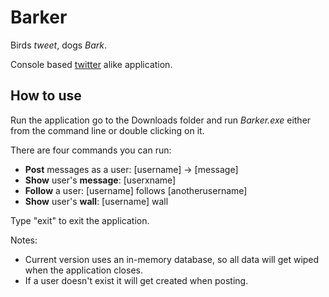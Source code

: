 Barker
=========

Birds *tweet*, dogs *Bark*.

Console based [twitter](http://twitter.com/) alike application.

How to use
------------
Run the application go to the Downloads folder and run *Barker.exe* either from the command line or double clicking on it.

There are four commands you can run:
* **Post** messages as a user: [username] -> [message]
* **Show** user's **message**: [userxname]
* **Follow** a user: [username] follows [anotherusername]
* **Show** user's **wall**: [username] wall

Type "exit" to exit the application.

Notes: 
* Current version uses an in-memory database, so all data will get wiped when the application closes.
* If a user doesn't exist it will get created when posting.
